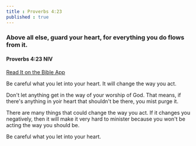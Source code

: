 ```yaml
---
title : Proverbs 4:23
published : true
---
```

<h3>Above all else, guard your heart, for everything you do flows from it.</h3>
<h4>Proverbs 4:23 NIV</h4>
<a href = "https://bible.com/bible/111/pro.4.23.NIV">Read It on the Bible App </a>

<p>Be careful what you let into your heart. It will change the way you act.</p>
<p>Don't let anything get in the way of your worship of God. That means, if there's anything in yoir heart that shouldn't be there, you mist purge it.</p>
<p>There are many things that could change the way you act. If it changes you negatively, then it will make it very hard to minister because you won't be acting the way you should be.</p>
<p>Be careful what you let into your heart.</p>
